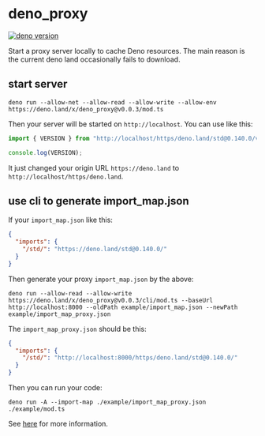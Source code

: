 # deno_proxy

[![deno version](https://img.shields.io/badge/deno-^1.20.6-blue?logo=deno)](https://github.com/denoland/deno)

Start a proxy server locally to cache Deno resources. The main reason is the
current deno land occasionally fails to download.

## start server

```
deno run --allow-net --allow-read --allow-write --allow-env https://deno.land/x/deno_proxy@v0.0.3/mod.ts
```

Then your server will be started on `http://localhost`. You can use like this:

```ts
import { VERSION } from "http://localhost/https/deno.land/std@0.140.0/version.ts";

console.log(VERSION);
```

It just changed your origin URL `https://deno.land` to
`http://localhost/https/deno.land`.

## use cli to generate import_map.json

If your `import_map.json` like this:

```json
{
  "imports": {
    "/std/": "https://deno.land/std@0.140.0/"
  }
}
```

Then generate your proxy `import_map.json` by the above:

```
deno run --allow-read --allow-write https://deno.land/x/deno_proxy@v0.0.3/cli/mod.ts --baseUrl http://localhost:8000 --oldPath example/import_map.json --newPath example/import_map_proxy.json
```

The `import_map_proxy.json` should be this:

```json
{
  "imports": {
    "/std/": "http://localhost:8000/https/deno.land/std@0.140.0/"
  }
}
```

Then you can run your code:

```
deno run -A --import-map ./example/import_map_proxy.json ./example/mod.ts
```

See [here](https://deno.land/manual@v1.15.3/npm_nodejs/import_maps) for more
information.
